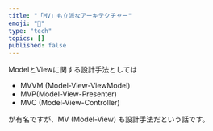 ```yaml
---
title: "「MV」も立派なアーキテクチャー"
emoji: "🐙"
type: "tech"
topics: []
published: false
---
```


ModelとViewに関する設計手法としては
* MVVM (Model-View-ViewModel)
* MVP(Model-View-Presenter)
* MVC (Model-View-Controller)

が有名ですが、MV (Model-View) も設計手法だという話です。

